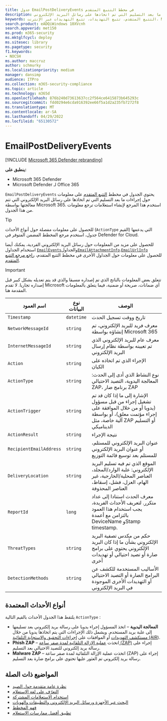 ```yaml
---
title: جدول EmailPostDeliveryEvents في مخطط التتبع المتقدم
description: تعرف على إجراءات ما بعد التسليم التي تم اتخاذها على رسائل البريد الإلكتروني Microsoft 365 في جدول EmailPostDeliveryEvents لمخطط التتبع المتقدم
keywords: التتبع المتقدم، تتبع التهديدات، تتبع التهديدات عبر الإنترنت، Microsoft 365 Defender، microsoft 365، m365، البحث، الاستعلام، بيانات تتبع الاستخدام، مرجع المخطط، kusto، الجدول، العمود، نوع البيانات، الوصف، EmailPostDeliveryEvents، معرف رسالة الشبكة، المرسل، المستلم، معرف المرفق، اسم المرفق، حكم البرامج الضارة، حكم التصيد الاحتيالي، عدد المرفقات، عدد الارتباطات، عدد عناوين url
search.product: eADQiWindows 10XVcnh
search.appverid: met150
ms.prod: m365-security
ms.mktglfcycl: deploy
ms.sitesec: library
ms.pagetype: security
f1.keywords:
- NOCSH
ms.author: maccruz
author: schmurky
ms.localizationpriority: medium
manager: dansimp
audience: ITPro
ms.collection: m365-security-compliance
ms.topic: article
ms.technology: m365d
ms.openlocfilehash: 876b240d73613637cc2f564ce6415873b645293c
ms.sourcegitcommit: fdd0294e6cda916392ee66f5a1d2a235fb7272f8
ms.translationtype: MT
ms.contentlocale: ar-SA
ms.lasthandoff: 04/29/2022
ms.locfileid: "65130572"
---
```

# <a name="emailpostdeliveryevents"></a>EmailPostDeliveryEvents

[!INCLUDE [Microsoft 365 Defender rebranding](../includes/microsoft-defender.md)]


**ينطبق على:**
- Microsoft 365 Defender
- Microsoft Defender لـ Office 365

`EmailPostDeliveryEvents` يحتوي الجدول في مخطط [التتبع المتقدم](advanced-hunting-overview.md) على معلومات حول إجراءات ما بعد التسليم التي تم اتخاذها على رسائل البريد الإلكتروني التي تتم معالجتها بواسطة Microsoft 365. استخدم هذا المرجع لإنشاء استعلامات ترجع معلومات من هذا الجدول.

>[!TIP]
> للحصول على معلومات مفصلة حول أنواع الأحداث (`ActionType` القيم) التي يدعمها جدول، استخدم مرجع المخطط المضمن المتوفر في Defender for Cloud.

للحصول على مزيد من المعلومات حول رسائل البريد الإلكتروني الفردية، يمكنك أيضا استخدام الجداول [`EmailEvents`](advanced-hunting-emailevents-table.md)والجداول[`EmailAttachmentInfo`](advanced-hunting-emailattachmentinfo-table.md).[`EmailUrlInfo`](advanced-hunting-emailurlinfo-table.md) للحصول على معلومات حول الجداول الأخرى في مخطط التتبع المتقدم، [راجع مرجع التتبع المتقدم](advanced-hunting-schema-tables.md).

> [!IMPORTANT]
> تتعلق بعض المعلومات بالناتج الذي تم إصداره مسبقا والذي قد يتم تعديله بشكل كبير قبل إصداره تجاريا. لا تقدم Microsoft أي ضمانات، صريحة أو ضمنية، فيما يتعلق بالمعلومات المقدمة هنا.

| اسم العمود | نوع البيانات | الوصف |
|-------------|-----------|-------------|
| `Timestamp` | `datetime` | تاريخ ووقت تسجيل الحدث |
| `NetworkMessageId` | `string` | معرف فريد للبريد الإلكتروني، تم إنشاؤه بواسطة Microsoft 365 |
| `InternetMessageId` | `string` | معرف عام للبريد الإلكتروني الذي تم تعيينه بواسطة نظام إرسال البريد الإلكتروني |
| `Action` | `string` | الإجراء الذي تم اتخاذه على الكيان |
| `ActionType` | `string` | نوع النشاط الذي أدى إلى الحدث: المعالجة اليدوية، التصيد الاحتيالي ZAP، برنامج ضار ZAP |
| `ActionTrigger` | `string` | الإشارة إلى ما إذا كان قد تم تشغيل إجراء من قبل مسؤول (يدويا أو من خلال الموافقة على إجراء مؤتمت معلق)، أو بواسطة آلية خاصة، مثل ZAP أو التسليم الديناميكي |
| `ActionResult` | `string` | نتيجة الإجراء |
| `RecipientEmailAddress` | `string` | عنوان البريد الإلكتروني للمستلم، أو عنوان البريد الإلكتروني للمستلم بعد توسيع قائمة التوزيع |
| `DeliveryLocation` | `string` | الموقع الذي تم فيه تسليم البريد الإلكتروني: علبة الوارد/المجلد، العناصر المحلية/الخارجية، غير الهام، العزل، فشل، إسقاط، العناصر المحذوفة |
| `ReportId` | `long` | معرف الحدث استنادا إلى عداد متكرر. لتعريف الأحداث الفريدة، يجب استخدام هذا العمود بالتزامن مع أعمدة DeviceName وStamp timestamp. |
| `ThreatTypes` | `string` | حكم من مكدس تصفية البريد الإلكتروني بشأن ما إذا كان البريد الإلكتروني يحتوي على برامج ضارة أو تصيد احتيالي أو تهديدات أخرى |
| `DetectionMethods` | `string` | الأساليب المستخدمة للكشف عن البرامج الضارة أو التصيد الاحتيالي أو التهديدات الأخرى الموجودة في البريد الإلكتروني |

## <a name="supported-event-types"></a>أنواع الأحداث المعتمدة
يلتقط هذا الجدول الأحداث بالقيم التالية `ActionType` :

- **المعالجة اليدوية** – اتخذ المسؤول إجراء يدويا على رسالة بريد إلكتروني بعد تسليمها إلى علبة بريد المستخدم. ويشمل ذلك الإجراءات التي يتم اتخاذها يدويا من خلال [مستكشف التهديدات](../office-365-security/threat-explorer.md) أو الموافقات على [إجراءات التحقيق والاستجابة التلقائية (AIR](m365d-autoir-actions.md)).
- **Phish ZAP** – اتخذت [عملية الإزالة التلقائية لمدة صفر ساعة (ZAP)](../office-365-security/zero-hour-auto-purge.md) إجراء على رسالة بريد إلكتروني للتصيد الاحتيالي بعد التسليم.
- **Malware ZAP** – اتخذت عملية الإزالة التلقائية لمدة صفر ساعة (ZAP) إجراء على رسالة بريد إلكتروني تم العثور عليها تحتوي على برامج ضارة بعد التسليم.

## <a name="related-topics"></a>المواضيع ذات الصلة
- [نظرة عامة متقدمة حول الصيد](advanced-hunting-overview.md)
- [التعرّف على لغة الاستعلام](advanced-hunting-query-language.md)
- [استخدام الاستعلامات المشتركة](advanced-hunting-shared-queries.md)
- [البحث عبر الأجهزة ورسائل البريد الإلكتروني والتطبيقات والهويات](advanced-hunting-query-emails-devices.md)
- [فهم المخطط](advanced-hunting-schema-tables.md)
- [تطبيق أفضل ممارسات الاستعلام](advanced-hunting-best-practices.md)
